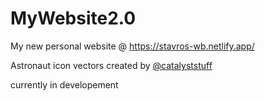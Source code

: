 # MyWebsite2.0
My new personal website @
https://stavros-wb.netlify.app/

Astronaut icon vectors created by <a href="https://www.freepik.com/catalyststuff" target="blank">@catalyststuff</a>

currently in developement

